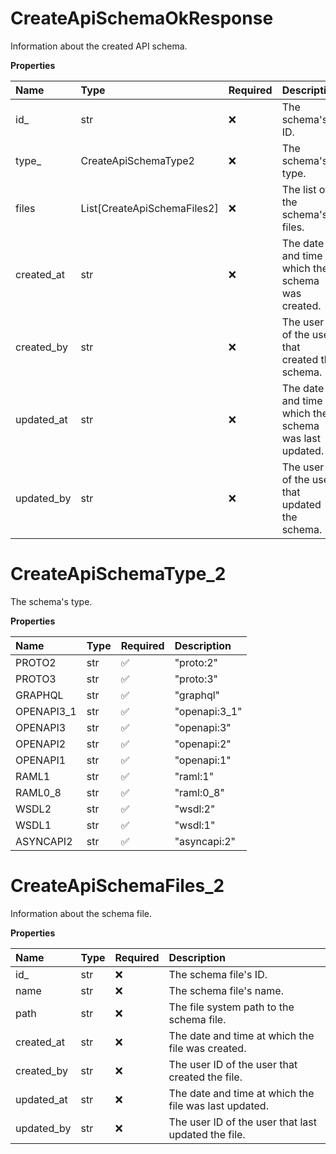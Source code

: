 # CreateApiSchemaOkResponse

Information about the created API schema.

**Properties**

| Name       | Type                        | Required | Description                                             |
| :--------- | :-------------------------- | :------- | :------------------------------------------------------ |
| id\_       | str                         | ❌       | The schema's ID.                                        |
| type\_     | CreateApiSchemaType2        | ❌       | The schema's type.                                      |
| files      | List[CreateApiSchemaFiles2] | ❌       | The list of the schema's files.                         |
| created_at | str                         | ❌       | The date and time at which the schema was created.      |
| created_by | str                         | ❌       | The user ID of the user that created the schema.        |
| updated_at | str                         | ❌       | The date and time at which the schema was last updated. |
| updated_by | str                         | ❌       | The user ID of the user that updated the schema.        |

# CreateApiSchemaType_2

The schema's type.

**Properties**

| Name       | Type | Required | Description   |
| :--------- | :--- | :------- | :------------ |
| PROTO2     | str  | ✅       | "proto:2"     |
| PROTO3     | str  | ✅       | "proto:3"     |
| GRAPHQL    | str  | ✅       | "graphql"     |
| OPENAPI3_1 | str  | ✅       | "openapi:3_1" |
| OPENAPI3   | str  | ✅       | "openapi:3"   |
| OPENAPI2   | str  | ✅       | "openapi:2"   |
| OPENAPI1   | str  | ✅       | "openapi:1"   |
| RAML1      | str  | ✅       | "raml:1"      |
| RAML0_8    | str  | ✅       | "raml:0_8"    |
| WSDL2      | str  | ✅       | "wsdl:2"      |
| WSDL1      | str  | ✅       | "wsdl:1"      |
| ASYNCAPI2  | str  | ✅       | "asyncapi:2"  |

# CreateApiSchemaFiles_2

Information about the schema file.

**Properties**

| Name       | Type | Required | Description                                           |
| :--------- | :--- | :------- | :---------------------------------------------------- |
| id\_       | str  | ❌       | The schema file's ID.                                 |
| name       | str  | ❌       | The schema file's name.                               |
| path       | str  | ❌       | The file system path to the schema file.              |
| created_at | str  | ❌       | The date and time at which the file was created.      |
| created_by | str  | ❌       | The user ID of the user that created the file.        |
| updated_at | str  | ❌       | The date and time at which the file was last updated. |
| updated_by | str  | ❌       | The user ID of the user that last updated the file.   |

<!-- This file was generated by liblab | https://liblab.com/ -->
